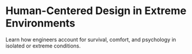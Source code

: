 # Human-Centered Design in Extreme Environments

Learn how engineers account for survival, comfort, and psychology in isolated or extreme conditions.